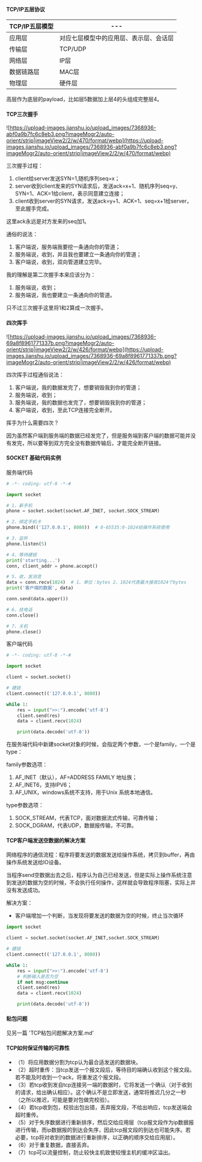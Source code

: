 #### TCP/IP五层协议

TCP/IP五层模型 | ---|
---|---|
应用层|对应七层模型中的应用层、表示层、会话层
传输层| TCP/UDP
网络层| IP层
数据链路层| MAC层
物理层| 硬件层

高层作为底层的payload，比如层5数据加上层4的头组成完整层4。

#### TCP三次握手

![https://upload-images.jianshu.io/upload_images/7368936-abf0a9b7fc6c8eb3.png?imageMogr2/auto-orient/strip|imageView2/2/w/470/format/webp](https://upload-images.jianshu.io/upload_images/7368936-abf0a9b7fc6c8eb3.png?imageMogr2/auto-orient/strip|imageView2/2/w/470/format/webp)

三次握手过程：
1. client给server发送SYN=1,随机序列seq=x；
2. server收到client发来的SYN请求后，发送ack=x+1、随机序列seq=y、SYN=1、ACK=1给client，表示同意建立连接；
3. client收到server的SYN请求，发送ack=y+1、ACK=1、seq=x+1给server，至此握手完成。

这里ack永远是对方发来的seq加1。


通俗的说法：
1. 客户端说，服务端我要挖一条通向你的管道；
2. 服务端说，收到，并且我也要建立一条通向你的管道；
3. 客户端说，收到，双向管道建立完毕。

我的理解是第二次握手本来应该分为：
1. 服务端说，收到；
2. 服务端说，我也要建立一条通向你的管道。

只不过三次握手这里将1和2算成一次握手。

#### 四次挥手
![https://upload-images.jianshu.io/upload_images/7368936-69a8f8961771337b.png?imageMogr2/auto-orient/strip|imageView2/2/w/426/format/webp](https://upload-images.jianshu.io/upload_images/7368936-69a8f8961771337b.png?imageMogr2/auto-orient/strip|imageView2/2/w/426/format/webp)

四次挥手过程通俗说法：
1. 客户端说，我的数据发完了，想要销毁我到你的管道；
2. 服务端说，收到；
3. 服务端说，我的数据也发完了，想要销毁我到你的管道；
4. 客户端说，收到，至此TCP连接完全断开。

挥手为什么需要四次？

因为虽然客户端到服务端的数据已经发完了，但是服务端到客户端的数据可能并没有发完，所以要等到双方完全没有数据传输后，才能完全断开链接。

#### SOCKET 基础代码实例

服务端代码


```python
# -*- coding: utf-8 -*-#

import socket

# 1、新手机
phone = socket.socket(socket.AF_INET, socket.SOCK_STREAM)

# 2、绑定手机卡
phone.bind(('127.0.0.1', 8080))  # 0-65535:0-1024给操作系统使用

# 3、监听
phone.listen(5)

# 4、等待建链
print('starting...')
conn, client_addr = phone.accept()

# 5、收，发消息
data = conn.recv(1024)  # 1、单位：bytes 2、1024代表最大接收1024个bytes
print('客户端的数据', data)

conn.send(data.upper())

# 6、挂电话
conn.close()

# 7、关机
phone.close()


```

客户端代码


```python
# -*- coding: utf-8 -*-#

import socket

client = socket.socket()

# 建链
client.connect(('127.0.0.1', 8080))

while 1:
    res = input(">>:").encode('utf-8')
    client.send(res)
    data = client.recv(1024)

    print(data.decode('utf-8'))

```

在服务端代码中新建socket对象的时候，会指定两个参数，一个是family，一个是type：

family参数选项：
1. AF_INET（默认），AF=ADDRESS FAMILY 地址族；
2. AF_INET6，支持IPV6；
3. AF_UNIX，windows系统不支持，用于Unix 系统本地通信。

type参数选项：
1. SOCK_STREAM，代表TCP，面对数据流式传输，可靠传输；
2. SOCK_DGRAM，代表UDP，数据报传输，不可靠。

#### TCP客户端发送空数据的解决方案

网络程序的通信流程：程序将要发送的数据发送给操作系统，拷贝到buffer，再由操作系统发送给IO设备。

当程序send空数据出去之后，程序认为自己已经发送，但是实际上操作系统注意到发送的数据为空的时候，不会执行任何操作，这样就会导致程序阻塞，实际上并没有发送成功。

解决方案：
- 客户端增加一个判断，当发现将要发送的数据为空的时候，终止当次循环

```python
import socket

client = socket.socket(socket.AF_INET,socket.SOCK_STREAM)

# 建链
client.connect(('127.0.0.1', 8080))

while 1:
    res = input(">>:").encode('utf-8')
    # 判断输入是否为空
    if not msg:continue
    client.send(res)
    data = client.recv(1024)

    print(data.decode('utf-8'))
```

#### 粘包问题

见另一篇 'TCP粘包问题解决方案.md'

#### TCP如何保证传输的可靠性

- （1）将应用数据分割为tcp认为最合适发送的数据块。
- （2）超时重传：当tcp发送一个报文段后，等待目的端确认收到这个报文段。若不能及时收到一个ack，将重发这个报文段。
- （3）若tcp收到发自tcp连接另一端的数据时，它将发送一个确认（对于收到的请求，给出确认相应）。这个确认不是立即发送，通常将推迟几分之一秒（之所以推迟，可能是要对包做完校验）。
- （4）若tcp收到包，校验出包出错，丢弃报文段，不给出响应，tcp发送端会超时重传。
- （5）对于失序数据进行重新排序，然后交给应用层（tcp报文段作为ip数据报进行传输，而ip数据报的到达会失序，因此tcp报文段的到达也可能失序。若必要，tcp将对收到的数据进行重新排序，以正确的顺序交给应用层）。
- （6）对于重复数据，直接丢弃。
- （7）tcp可以流量控制，防止较快主机致使较慢主机的缓冲区溢出。
